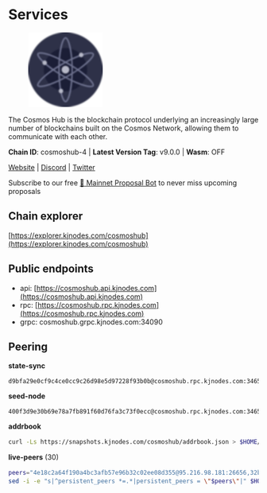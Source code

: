 # Services

<figure><img src="https://raw.githubusercontent.com/kj89/cosmos-images/main/logos/cosmoshub.png" width="150" alt=""><figcaption></figcaption></figure>

The Cosmos Hub is the blockchain protocol underlying an  increasingly large number of blockchains built on the  Cosmos Network, allowing them to communicate with each other.

**Chain ID**: cosmoshub-4 | **Latest Version Tag**: v9.0.0 | **Wasm**: OFF

[Website](https://hub.cosmos.network) | [Discord](https://discord.gg/cosmosnetwork) | [Twitter](https://twitter.com/cosmoshub)



Subscribe to our free [🤖 Mainnet Proposal Bot](https://t.me/kjnodes_proposal_bot) to never miss upcoming proposals


## Chain explorer
[https://explorer.kjnodes.com/cosmoshub](https://explorer.kjnodes.com/cosmoshub)

## Public endpoints

* api: [https://cosmoshub.api.kjnodes.com](https://cosmoshub.api.kjnodes.com)
* rpc: [https://cosmoshub.rpc.kjnodes.com](https://cosmoshub.rpc.kjnodes.com)
* grpc: cosmoshub.grpc.kjnodes.com:34090

## Peering

**state-sync**

```text
d9bfa29e0cf9c4ce0cc9c26d98e5d97228f93b0b@cosmoshub.rpc.kjnodes.com:34656
```

**seed-node**

```text
400f3d9e30b69e78a7fb891f60d76fa3c73f0ecc@cosmoshub.rpc.kjnodes.com:34659
```

**addrbook**
```bash
curl -Ls https://snapshots.kjnodes.com/cosmoshub/addrbook.json > $HOME/.gaia/config/addrbook.json
```

**live-peers** (30)
```bash
peers="4e18c2a64f190a4bc3afb57e96b32c02ee08d355@95.216.98.181:26656,32bdba6ced12cdf2e534566e6c3d66ee2f7ef494@84.244.95.229:26656,81062b9a8807a1229543b84bae2898c50a1b1dfc@52.211.169.132:26656,edea278ce4cc160512f325d0722f312b83202e73@178.128.42.132:26090,fe21dd474640247888fc7c4dce82da8da08a8bfd@135.181.113.227:26656,ca5011c44fd74d95e7fca487c69e301df195750c@65.108.122.246:26726,b858ca4f3fed2c36b949cf67188b126e2542a39a@135.181.215.115:26726,9e14c8c48776a789f7029e88c260b2a6cbbf1417@35.212.85.141:26656,3da88430414ec9084c8983fe4d462cce655ff1f3@51.222.245.114:26656,1cce99042f884d669e7287e3e362bff8e385c63e@46.4.79.183:26726,971ed177b284db42108187867cb8694df48ac742@95.217.205.41:26656,222385f3ce7f55f9c01c23f2ee340ed9548b18fa@35.222.169.98:26656,1da54d20c7339713f1d6d28dd2117087dd33d0ca@5.9.59.145:26656,9d048653fa4d98e6c0760ed0c54ad2d257ba46df@65.108.137.34:26656,1279eae188599463661c3e2b9ab492615a6d7079@65.108.235.32:2010,0eeb20e044d632b279e67f2fe91f50e4fceab1fd@159.223.223.84:26656,d8444d69896d976b29cc4ad9a7d63e0fde2e973c@54.204.113.53:26656,36515aac2a928e227e7dc793a548b35b54bec974@45.63.82.80:26656,c8ad0e1076e0b1f3c18aa234f042af6d00bbb74a@65.108.137.22:26656,e0ab6c5cc86959853f499236b8297344802ac5f4@5.161.139.201:26656,d9bfa29e0cf9c4ce0cc9c26d98e5d97228f93b0b@65.109.88.38:34656,2e470eb2dfd65ffa34a9ae2d73646f82c6e594b7@65.108.10.36:26656,64a0909aa38311baaba615c6299a4ca9d27fd7ef@44.209.21.229:26656,2eb0e5e53401c51535c13250aba5fe98374ba7f0@51.210.32.145:26656,9edd51012df3a09395a48eb68a84723d6308e08c@35.212.116.100:26656,322efd4fdc72a189a2fc8b2b597927831df2bbed@128.0.51.9:26656,7abab0475a506ed3b9ab2ad40948bfe53b797e13@128.199.128.15:26090,b6b9bc1a0c18d12be759111bb3a0d9a8958120c7@57.128.20.184:26656,460967e46cc013e5e3eb365c1a8d271b0662549f@35.208.242.182:26656,e829d4764a5cecc44b3414777853b34407b36601@185.16.39.179:26656"
sed -i -e "s|^persistent_peers *=.*|persistent_peers = \"$peers\"|" $HOME/.gaia/config/config.toml
```
